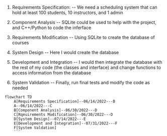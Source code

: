 1.	Requirements Specification:
-- We need a scheduling system that can hold at least 100 students, 10 instructors, and 1 admin

2.	Component Analysis
-- SQLite could be used to help with the project, and C++/Python to code the inferface

3.	Requirements Modification
-- Using SQLite to create the database of courses

4.	System Design
-- Here I would create the database

5.	Development and Integration
-- I would then integrate the database with the rest of my code (the classes and interface) and change functions to access information from the database

6.	System Validation 
-- Finally, run final tests and modify the code as needed

```mermaid
flowchart TD
    A[Requirements Specification]--06/14/2022---B
    A--06/14/2022---C
    B[Component Analysis]--06/30/2022---D
    C[Rqeuirements Modification]--06/30/2022---D
    D[System Design]--07/14/2022---E
    E[Development and Integration]--07/31/2022---F
    F[System Valdation]
    ```
